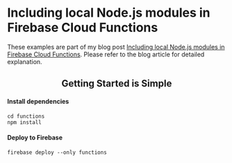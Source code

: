 # Including local Node.js modules in Firebase Cloud Functions

These examples are part of my blog post [Including local Node.js modules in Firebase Cloud Functions](https://www.trpkovski.com/2021/09/17/including-local-nodejs-modules-in-firebase-cloud-functions/). Please refer to the blog article for detailed explanation.

<h2 align="center">Getting Started is Simple</h2>

#### Install dependencies

```
cd functions
npm install
```

#### Deploy to Firebase

```
firebase deploy --only functions
```
